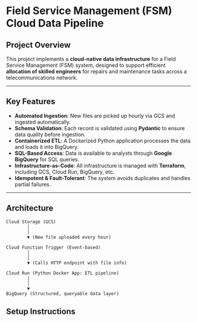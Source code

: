 # Field Service Management (FSM) Cloud Data Pipeline

## Project Overview

This project implements a **cloud-native data infrastructure** for a Field Service Management (FSM) system,
designed to support efficient **allocation of skilled engineers** for repairs and maintenance tasks across a telecommunications network.

---

## Key Features

- **Automated Ingestion**: New files are picked up hourly via GCS and ingested automatically.
- **Schema Validation**: Each record is validated using **Pydantic** to ensure data quality before ingestion.
- **Containerized ETL**: A Dockerized Python application processes the data and loads it into BigQuery.
- **SQL-Based Access**: Data is available to analysts through **Google BigQuery** for SQL queries.
- **Infrastructure-as-Code**: All infrastructure is managed with **Terraform**, including GCS, Cloud Run, BigQuery, etc.
- **Idempotent & Fault-Tolerant**: The system avoids duplicates and handles partial failures.

---

## Architecture

```
Cloud Storage (GCS)
        │
        │
        ▼ (New file uploaded every hour)

Cloud Function Trigger (Event-based)
        │
        │
        ▼ (Calls HTTP endpoint with file info)

Cloud Run (Python Docker App: ETL pipeline)
        │
        │
        ▼
BigQuery (Structured, queryable data layer)

```

## Setup Instructions


